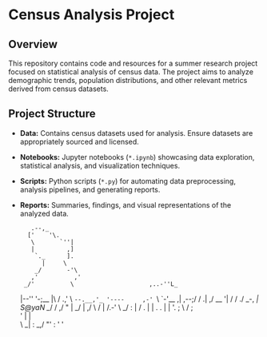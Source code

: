 # Census Analysis Project

## Overview

This repository contains code and resources for a summer research project focused on statistical analysis of census data. The project aims to analyze demographic trends, population distributions, and other relevant metrics derived from census datasets.

## Project Structure

- **Data:** Contains census datasets used for analysis. Ensure datasets are appropriately sourced and licensed.
  
- **Notebooks:** Jupyter notebooks (`*.ipynb`) showcasing data exploration, statistical analysis, and visualization techniques.

- **Scripts:** Python scripts (`*.py`) for automating data preprocessing, analysis pipelines, and generating reports.

- **Reports:** Summaries, findings, and visual representations of the analyzed data.

         .--,_
        ['    '\.
         \       `''|
         |         ,]
          `._      ].
            |     \
          _/       -'\
         ,'          ,'
       _/'          \                     ,..-''L_
  |--''              '-;__        |\     /      .,'
   \                      `--.__,'_ '----     ,-'
   `\                             \`-'\__    ,|
,--;/                             /     .| ,/
\__                               '|    /  / 
  ./  _-,                         _|   S@yaN
  \__/ /                        ,/        "
       |                      _/
       |                    ,/
       \                   /
        |              /.-'
         \           _/                   :
          |         /                      .
           |        |                     .
      .    |        |                     '.
      ;     \       /                     ;\
      '      |     |                
             \    _|                      : 
              \_,/                         "'
                                          : '
                                             '



